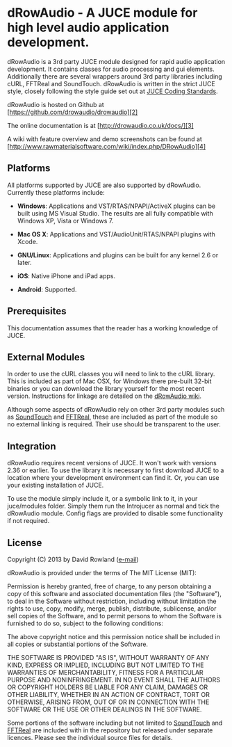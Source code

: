 # dRowAudio - A JUCE module for high level audio application development.

dRowAudio is a 3rd party JUCE module designed for rapid audio application development. It contains classes for audio processing and gui elements. Additionally there are several wrappers around 3rd party libraries including cURL, FFTReal and SoundTouch. dRowAudio is written in the strict JUCE style, closely following the style guide set out at [JUCE Coding Standards][1].

dRowAudio is hosted on Github at [https://github.com/drowaudio/drowaudio][2]

The online documentation is at [http://drowaudio.co.uk/docs/][3]

A wiki with feature overview and demo screenshots can be found at [http://www.rawmaterialsoftware.com/wiki/index.php/DRowAudio][4]

## Platforms

All platforms supported by JUCE are also supported by dRowAudio. Currently these
platforms include:

- **Windows**: Applications and VST/RTAS/NPAPI/ActiveX plugins can be built 
using MS Visual Studio. The results are all fully compatible with Windows
XP, Vista or Windows 7.

- **Mac OS X**: Applications and VST/AudioUnit/RTAS/NPAPI plugins with Xcode.

- **GNU/Linux**: Applications and plugins can be built for any kernel 2.6 or
later.

- **iOS**: Native iPhone and iPad apps.

- **Android**: Supported.

## Prerequisites

This documentation assumes that the reader has a working knowledge of JUCE.

## External Modules

In order to use the cURL classes you will need to link to the cURL library. This is included as part of Mac OSX, for Windows there pre-built 32-bit binaries or you can download the library yourself for the most recent version. Instructions for linkage are detailed on the [dRowAudio wiki][4].

Although some aspects of dRowAudio rely on other 3rd party modules such as [SoundTouch][5] and [FFTReal][6], these are included as part of the module so no external linking is required. Their use should be transparent to the user.

## Integration

dRowAudio requires recent versions of JUCE. It won't work with versions 2.36 or
earlier. To use the library it is necessary to first download JUCE to a
location where your development environment can find it. Or, you can use your
existing installation of JUCE.

To use the module simply include it, or a symbolic link to it, in your juce/modules folder. Simply them run the Introjucer as normal and tick the dRowAudio module. Config flags are provided to disable some functionality if not required.

## License

Copyright (C) 2013 by David Rowland ([e-mail][0])

dRowAudio is provided under the terms of The MIT License (MIT):

Permission is hereby granted, free of charge, to any person obtaining a copy of this software and associated documentation files (the "Software"), to deal in the Software without restriction, including without limitation the rights to use, copy, modify, merge, publish, distribute, sublicense, and/or sell copies of the Software, and to permit persons to whom the Software is furnished to do so, subject to the following conditions:

The above copyright notice and this permission notice shall be included in all copies or substantial portions of the Software.

THE SOFTWARE IS PROVIDED "AS IS", WITHOUT WARRANTY OF ANY KIND, EXPRESS OR IMPLIED, INCLUDING BUT NOT LIMITED TO THE WARRANTIES OF MERCHANTABILITY, FITNESS FOR A PARTICULAR PURPOSE AND NONINFRINGEMENT. IN NO EVENT SHALL THE AUTHORS OR COPYRIGHT HOLDERS BE LIABLE FOR ANY CLAIM, DAMAGES OR OTHER LIABILITY, WHETHER IN AN ACTION OF CONTRACT, TORT OR OTHERWISE, ARISING FROM, OUT OF OR IN CONNECTION WITH THE SOFTWARE OR THE USE OR OTHER DEALINGS IN THE SOFTWARE.

Some portions of the software including but not limited to [SoundTouch][5] and [FFTReal][6] are included with in the repository but released under separate licences. Please see the individual source files for details.

[0]: mailto:dave@drowaudio.co.uk "David Rowland (Email)"
[1]: http://www.rawmaterialsoftware.com/wiki/index.php/Coding_Standards
[2]: https://github.com/drowaudio/drowaudio
[3]: http://drowaudio.co.uk/docs/
[4]: http://www.rawmaterialsoftware.com/wiki/index.php/DRowAudio
[5]: http://www.surina.net/soundtouch/index.html
[6]: http://ldesoras.free.fr/prod.html
[7]: http://www.gnu.org/licenses/gpl-2.0.html
[8]: http://www.opensource.org/licenses/mit-license.html "The MIT License"